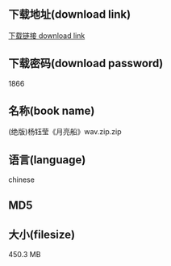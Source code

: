 ## 下载地址(download link)
[下载链接 download link](https://tutu365.netlify.app/?s=%28%E7%BB%9D%E7%89%88%29%E6%9D%A8%E9%92%B0%E8%8E%B9%E3%80%8A%E6%9C%88%E4%BA%AE%E8%88%B9%E3%80%8Bwav.zip)

## 下载密码(download password)
1866

## 名称(book name)
(绝版)杨钰莹《月亮船》wav.zip.zip

## 语言(language)
chinese

## MD5


## 大小(filesize)
450.3 MB

